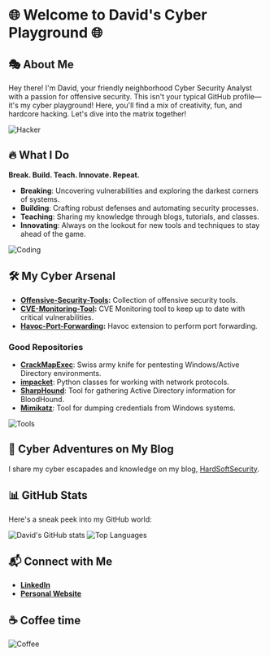 # 🌐 Welcome to David's Cyber Playground 🌐

## 🎭 About Me

Hey there! I'm David, your friendly neighborhood Cyber Security Analyst with a passion for offensive security. This isn't your typical GitHub profile—it's my cyber playground! Here, you'll find a mix of creativity, fun, and hardcore hacking. Let's dive into the matrix together!

![Hacker](https://media.giphy.com/media/G6sJqVpD1U4jC/giphy.gif?cid=790b7611l79np4ik3epryvmrxd0wss72abfb2e2dbjh6nmne&ep=v1_gifs_search&rid=giphy.gif&ct=g)

## 🔥 What I Do

**Break. Build. Teach. Innovate. Repeat.**

- **Breaking**: Uncovering vulnerabilities and exploring the darkest corners of systems.
- **Building**: Crafting robust defenses and automating security processes.
- **Teaching**: Sharing my knowledge through blogs, tutorials, and classes.
- **Innovating**: Always on the lookout for new tools and techniques to stay ahead of the game.

![Coding](https://media.giphy.com/media/bk8UGCysurqC2gmJ0o/giphy.gif?cid=790b7611gs49wdzfcenxw068q2rv6n0uhtvzowqm34mh2wc0&ep=v1_gifs_search&rid=giphy.gif&ct=g)

## 🛠️ My Cyber Arsenal

- **[Offensive-Security-Tools](https://github.com/hardsoftsecurity/Offensive-Security-Tools):** Collection of offensive security tools.
- **[CVE-Monitoring-Tool](https://cve.securehosting.es):** CVE Monitoring tool to keep up to date with critical vulnerabilities.
- **[Havoc-Port-Forwarding](https://github.com/hardsoftsecurity/Havoc-Port-Forwarding):** Havoc extension to perform port forwarding.

### Good Repositories

- **[CrackMapExec](https://github.com/byt3bl33d3r/CrackMapExec)**: Swiss army knife for pentesting Windows/Active Directory environments.
- **[impacket](https://github.com/SecureAuthCorp/impacket)**: Python classes for working with network protocols.
- **[SharpHound](https://github.com/BloodHoundAD/SharpHound3)**: Tool for gathering Active Directory information for BloodHound.
- **[Mimikatz](https://github.com/gentilkiwi/mimikatz)**: Tool for dumping credentials from Windows systems.

![Tools](https://media.giphy.com/media/75ZaxapnyMp2w/giphy.gif?cid=ecf05e47grfrzqs7sabj05hs9fci9n0qfhoz5smbzz0cifko&ep=v1_gifs_search&rid=giphy.gif&ct=g)

## 🌟 Cyber Adventures on My Blog

I share my cyber escapades and knowledge on my blog, [HardSoftSecurity](https://hardsoftsecurity.es).

## 📊 GitHub Stats

Here's a sneak peek into my GitHub world:

![David's GitHub stats](https://github-readme-stats.vercel.app/api?username=yourusername&show_icons=true&theme=radical)
![Top Languages](https://github-readme-stats.vercel.app/api/top-langs/?username=yourusername&layout=compact&theme=radical)

## 📬 Connect with Me

- **[LinkedIn](https://www.linkedin.com/in/david-de-maya-merras/)**
- **[Personal Website](https://hardsoftsecurity.es)**

## ☕ Coffee time

![Coffee](https://media.giphy.com/media/11Lz1Y4n1f2j96/giphy.gif?cid=ecf05e47hfevx7bpp3wa69j3pub1rtb4bl4jpa3obcs04h55&ep=v1_gifs_search&rid=giphy.gif&ct=g)

